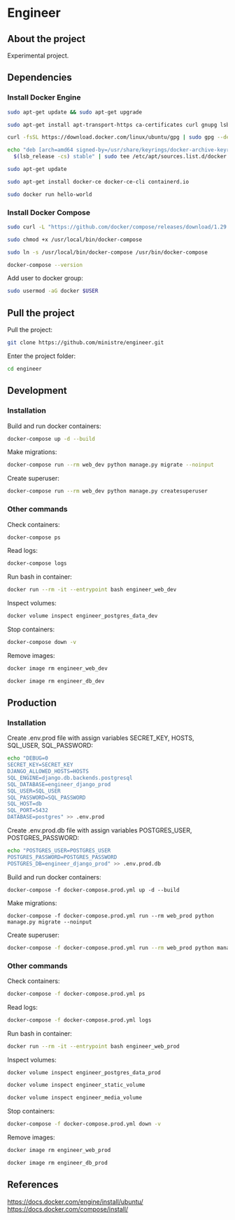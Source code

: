 # Engineer

## About the project

Experimental project.

## Dependencies
### Install Docker Engine
```bash
sudo apt-get update && sudo apt-get upgrade
```
```bash
sudo apt-get install apt-transport-https ca-certificates curl gnupg lsb-release
```
```bash
curl -fsSL https://download.docker.com/linux/ubuntu/gpg | sudo gpg --dearmor -o /usr/share/keyrings/docker-archive-keyring.gpg
```
```bash
echo "deb [arch=amd64 signed-by=/usr/share/keyrings/docker-archive-keyring.gpg] https://download.docker.com/linux/ubuntu \
  $(lsb_release -cs) stable" | sudo tee /etc/apt/sources.list.d/docker.list > /dev/null
```
```bash
sudo apt-get update
```
```bash
sudo apt-get install docker-ce docker-ce-cli containerd.io
```
```bash
sudo docker run hello-world
```
### Install Docker Compose
```bash
sudo curl -L "https://github.com/docker/compose/releases/download/1.29.2/docker-compose-$(uname -s)-$(uname -m)" -o /usr/local/bin/docker-compose
```
```bash
sudo chmod +x /usr/local/bin/docker-compose
```
```bash
sudo ln -s /usr/local/bin/docker-compose /usr/bin/docker-compose
```
```bash
docker-compose --version
```
Add user to docker group:
```bash
sudo usermod -aG docker $USER
```

## Pull the project
Pull the project:
```bash
git clone https://github.com/ministre/engineer.git
```
Enter the project folder:
```bash
cd engineer
```

## Development
### Installation
Build and run docker containers:
```bash
docker-compose up -d --build
```
Make migrations:
```bash
docker-compose run --rm web_dev python manage.py migrate --noinput
```
Create superuser:
```bash
docker-compose run --rm web_dev python manage.py createsuperuser
```
### Other commands
Check containers:
```bash
docker-compose ps
```
Read logs:
```bash
docker-compose logs
```
Run bash in container:
```bash
docker run --rm -it --entrypoint bash engineer_web_dev
```
Inspect volumes:
```bash
docker volume inspect engineer_postgres_data_dev
```
Stop containers:
```bash
docker-compose down -v
```
Remove images:
```bash
docker image rm engineer_web_dev
```
```bash
docker image rm engineer_db_dev
```

## Production
### Installation
Create .env.prod file with assign variables SECRET_KEY, HOSTS, SQL_USER, SQL_PASSWORD:
```bash
echo "DEBUG=0
SECRET_KEY=SECRET_KEY
DJANGO_ALLOWED_HOSTS=HOSTS
SQL_ENGINE=django.db.backends.postgresql
SQL_DATABASE=engineer_django_prod
SQL_USER=SQL_USER
SQL_PASSWORD=SQL_PASSWORD
SQL_HOST=db
SQL_PORT=5432
DATABASE=postgres" >> .env.prod
```
Create .env.prod.db file with assign variables POSTGRES_USER, POSTGRES_PASSWORD:
```bash
echo "POSTGRES_USER=POSTGRES_USER
POSTGRES_PASSWORD=POSTGRES_PASSWORD
POSTGRES_DB=engineer_django_prod" >> .env.prod.db
```
Build and run docker containers:
```
docker-compose -f docker-compose.prod.yml up -d --build
```
Make migrations:
```
docker-compose -f docker-compose.prod.yml run --rm web_prod python manage.py migrate --noinput
```
Create superuser:
```bash
docker-compose -f docker-compose.prod.yml run --rm web_prod python manage.py createsuperuser
```
### Other commands
Check containers:
```bash
docker-compose -f docker-compose.prod.yml ps
```
Read logs:
```bash
docker-compose -f docker-compose.prod.yml logs
```
Run bash in container:
```bash
docker run --rm -it --entrypoint bash engineer_web_prod
```
Inspect volumes:
```bash
docker volume inspect engineer_postgres_data_prod
```
```bash
docker volume inspect engineer_static_volume
```
```bash
docker volume inspect engineer_media_volume
```
Stop containers:
```bash
docker-compose -f docker-compose.prod.yml down -v
```
Remove images:
```bash
docker image rm engineer_web_prod
```
```bash
docker image rm engineer_db_prod
```

## References
https://docs.docker.com/engine/install/ubuntu/
https://docs.docker.com/compose/install/
